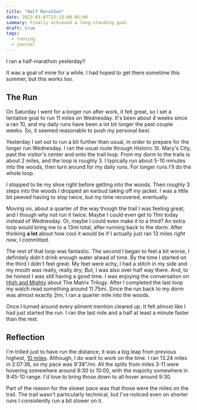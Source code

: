 ```yaml
---
title: "Half Marathon"
date: 2023-03-07T15:33:00-05:00
summary: Finally achieved a long-standing goal
draft: true
tags:
  - running
  - journal
---
```


I ran a half-marathon yesterday!!

It was a goal of mine for a while. I had hoped to get there sometime this summer, but this works too.

## The Run

On Saturday I went for a longer run after work, it felt great, so I set a tentative goal to run 11 miles on Wednesday. It's been about 4 weeks since a ran 10, and my daily runs have been a lot bit longer the past couple weeks. So, it seemed reasonable to push my personal best.

Yesterday I set out to run a bit further than usual, in order to prepare for the longer run Wednesday. I ran the usual route through Historic St. Mary's City, past the visitor's center and onto the trail loop. From my dorm to the trails is about 2 miles, and the loop is roughly 3. I typically run about 5-10 minutes into the woods, then turn around for my daily runs. For longer runs I'll do the whole loop.

I stopped to tie my shoe right before getting into the woods. Then roughly 3 steps into the woods I dropped an earbud taking off my jacket. I was a little bit peeved having to stop twice, but my time recovered, eventually.

Moving on, about a quarter of the way though the trail I was feeling great, and I though why not run it twice. Maybe I could even get to 11mi today instead of Wednesday. Or, maybe I could even make it to a third? An extra loop would bring me to a 13mi total, after running back to the dorm. After thinking **a lot** about how cool it would be if I actually just ran 13 miles *right now*, I committed.

The rest of that loop was fantastic. The second I began to feel a bit worse, I definitely didn't drink enough water ahead of time. By the time I started on the third I didn't feel great. My feet were achy, I had a stitch in my side and my mouth was really, really dry; But, I was also over half way there. And, to be honest I was still having a good time. I was enjoying the conversation on [High and Mighty](https://headgum.com/high-and-mighty/344-matrix-trilogy-w-actionboyz) about The Matrix Trilogy. After I completed the last loop my watch read something around 11.75mi. Since the run back to my dorm was almost exactly 2mi, I ran a quarter mile into the woods.

Once I turned around every ailment mention cleared up. It felt almost like I had just started the run. I ran the last mile and a half at least a minute faster than the rest.

## Reflection

I'm trilled just to have run the distance, it was a big leap from previous highest, [10 miles](/posts/10mi). Although, I do want to work on the time. I ran 13.24 miles in 2:07:36, so my pace was 9'38"/mi. All the splits from miles 3-11 were hovering somewhere around 9:30 to 10:00, with the majority somewhere in 9:45-10 range. I'd love to bring those down to all hover around 9:30.

Part of the reason for the slower pace was that those were the miles on the trail. The trail wasn't particularly technical, but I've noticed even on shorter runs I consistently run a bit slower on it.